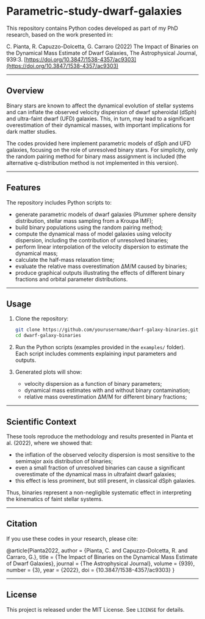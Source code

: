 # Parametric-study-dwarf-galaxies

This repository contains Python codes developed as part of my PhD research, based on the work presented in:

C. Pianta, R. Capuzzo-Dolcetta, G. Carraro (2022)
The Impact of Binaries on the Dynamical Mass Estimate of Dwarf Galaxies,
The Astrophysical Journal, 939:3.
[https://doi.org/10.3847/1538-4357/ac9303](https://doi.org/10.3847/1538-4357/ac9303)

---

## Overview

Binary stars are known to affect the dynamical evolution of stellar systems and can inflate the observed velocity dispersion of dwarf spheroidal (dSph) and ultra-faint dwarf (UFD) galaxies. This, in turn, may lead to a significant overestimation of their dynamical masses, with important implications for dark matter studies.

The codes provided here implement parametric models of dSph and UFD galaxies, focusing on the role of unresolved binary stars. For simplicity, only the random pairing method for binary mass assignment is included (the alternative q-distribution method is not implemented in this version).

---

## Features

The repository includes Python scripts to:

* generate parametric models of dwarf galaxies (Plummer sphere density distribution, stellar mass sampling from a Kroupa IMF);
* build binary populations using the random pairing method;
* compute the dynamical mass of model galaxies using velocity dispersion, including the contribution of unresolved binaries;
* perform linear interpolation of the velocity dispersion to estimate the dynamical mass;
* calculate the half-mass relaxation time;
* evaluate the relative mass overestimation ΔM/M caused by binaries;
* produce graphical outputs illustrating the effects of different binary fractions and orbital parameter distributions.

---

## Usage

1. Clone the repository:

   ```bash
   git clone https://github.com/yourusername/dwarf-galaxy-binaries.git
   cd dwarf-galaxy-binaries
   ```

2. Run the Python scripts (examples provided in the `examples/` folder).
   Each script includes comments explaining input parameters and outputs.

3. Generated plots will show:

   * velocity dispersion as a function of binary parameters;
   * dynamical mass estimates with and without binary contamination;
   * relative mass overestimation ΔM/M for different binary fractions;

---

## Scientific Context

These tools reproduce the methodology and results presented in Pianta et al. (2022), where we showed that:

* the inflation of the observed velocity dispersion is most sensitive to the semimajor axis distribution of binaries;
* even a small fraction of unresolved binaries can cause a significant overestimate of the dynamical mass in ultrafaint dwarf galaxies;
* this effect is less prominent, but still present, in classical dSph galaxies.

Thus, binaries represent a non-negligible systematic effect in interpreting the kinematics of faint stellar systems.

---

## Citation

If you use these codes in your research, please cite:

@article{Pianta2022,
  author = {Pianta, C. and Capuzzo-Dolcetta, R. and Carraro, G.},
  title = {The Impact of Binaries on the Dynamical Mass Estimate of Dwarf Galaxies},
  journal = {The Astrophysical Journal},
  volume = {939},
  number = {3},
  year = {2022},
  doi = {10.3847/1538-4357/ac9303}
}

---

## License

This project is released under the MIT License. See `LICENSE` for details.
